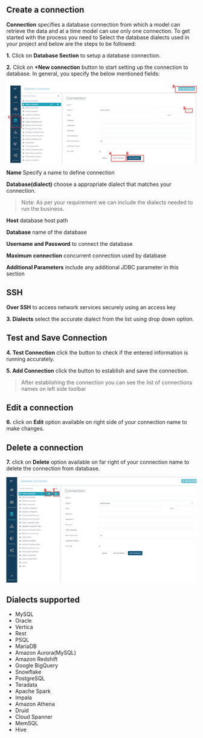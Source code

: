 
## Create  a connection 


   **Connection** specifies a database connection from which a model can retrieve the data and at  a time model can use only one connection. To get started with the process you need to Select the database dialects used in your project and below are the steps to be followed:
 
  **1.** Click on **Database Section** to setup a database connection.

  **2.** Click on **+New connection**  button to start setting up the connection to database. In general, you specify the below mentioned fields:
  
![enter image description here](https://raw.githubusercontent.com/sv18042016/fp1/master/images/demo%20image.png)

  **Name** Specify a name to define connection
  
   **Database(dialect)** choose a appropriate dialect that matches your connection. 
   
>Note: As per your requirement we can include the dialects needed to run the business.

 **Host**  database host path
 
**Database** name of the database

**Username and Password** to connect the database

**Maximum connection** concurrent connection used by database

**Additional Parameters** include any additional JDBC parameter in this section

   
## SSH 

**Over SSH** to access network services securely using an access key

**3. Dialects** select the accurate dialect from the list using drop down option.

## Test and Save Connection

**4. Test Connection** click the button to check if the entered information is running accurately.

**5. Add Connection** click the button to establish and save the connection.

>After establishing the connection you can see the list of connections names on left side toolbar

## Edit a connection

   **6.** click on **Edit** option available on right side of your connection name to make changes.

## Delete a connection

**7.** click on **Delete** option available on far right of your connection name to delete the connection from database.

![enter image description here](https://raw.githubusercontent.com/sv18042016/fp1/master/images/screenshot.png)

##  Dialects supported

 - MySQL
 - Oracle
 - Vertica
 - Rest
 - PSQL
 - MariaDB
 - Amazon Aurora(MySQL)  
 - Amazon Redshift
 - Google BigQuery
 - Snowflake
 - PostgreSQL
 - Teradata
 - Apache Spark
 - Impala
 - Amazon Athena
 - Druid
 - Cloud Spanner
 - MemSQL
 - Hive
<!--stackedit_data:
eyJoaXN0b3J5IjpbMjcyNjY1NzMwLC0xODQxNDk5MjksLTcyND
Q0OTc4LDE2MzgxMTc4ODIsLTEyNzEwOTk0MzZdfQ==
-->